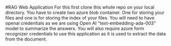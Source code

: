 #RAG Web Application
For this first clone this whole repo on your local directory. 
You have to create two azure blob container. One for storing your files and one is for storing the index of your files.
You will need to have openai credentials as we are using Open AI "text-embedding-ada-003" model to summarize the answers.
You will also require azure form recognizer credentials to use this application as it is used to extract the data from the document.
